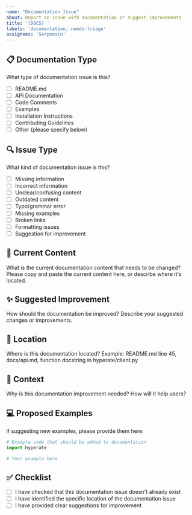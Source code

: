 ```yaml
---
name: "Documentation Issue"
about: Report an issue with documentation or suggest improvements
title: '[DOCS] '
labels: 'documentation, needs-triage'
assignees: 'Serpensin'
---
```


## :clipboard: Documentation Type
What type of documentation issue is this?
- [ ] README.md
- [ ] API Documentation
- [ ] Code Comments
- [ ] Examples
- [ ] Installation Instructions
- [ ] Contributing Guidelines
- [ ] Other (please specify below)

## :mag: Issue Type
What kind of documentation issue is this?
- [ ] Missing information
- [ ] Incorrect information
- [ ] Unclear/confusing content
- [ ] Outdated content
- [ ] Typo/grammar error
- [ ] Missing examples
- [ ] Broken links
- [ ] Formatting issues
- [ ] Suggestion for improvement

## :page_facing_up: Current Content
What is the current documentation content that needs to be changed?
Please copy and paste the current content here, or describe where it's located.

## :sparkles: Suggested Improvement
How should the documentation be improved?
Describe your suggested changes or improvements.

## :round_pushpin: Location
Where is this documentation located?
Example: README.md line 45, docs/api.md, function docstring in hyperate/client.py

## :dart: Context
Why is this documentation improvement needed? How will it help users?

## :computer: Proposed Examples
If suggesting new examples, please provide them here:
```python
# Example code that should be added to documentation
import hyperate

# Your example here
```

## :white_check_mark: Checklist
- [ ] I have checked that this documentation issue doesn't already exist
- [ ] I have identified the specific location of the documentation issue
- [ ] I have provided clear suggestions for improvement